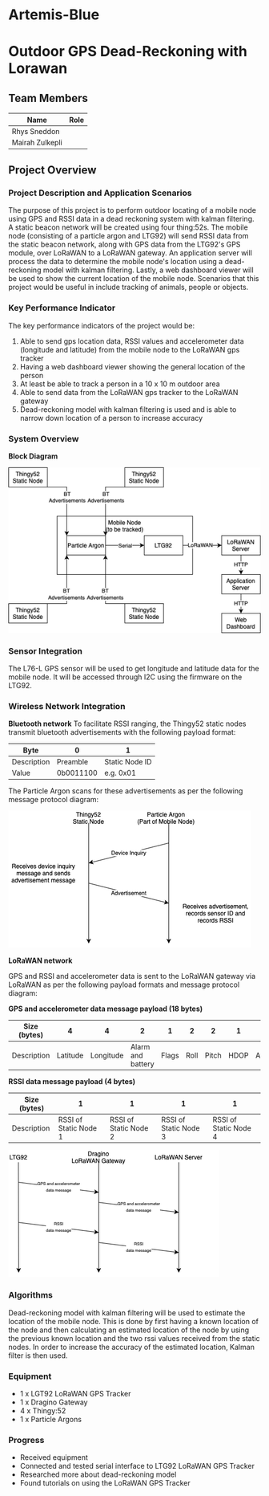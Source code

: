 # Artemis-Blue

# Outdoor GPS Dead-Reckoning with Lorawan

## Team Members

| Name | Role |
| ----------- | ----------- |
| Rhys Sneddon |  |
| Mairah Zulkepli |  |

## Project Overview
### Project Description and Application Scenarios
The purpose of this project is to perform outdoor locating of a mobile node using GPS and RSSI data in a dead reckoning system with kalman filtering. A static beacon network will be created using four thing:52s. The mobile node (consisting of a particle argon and LTG92) will send RSSI data from the static beacon network, along with GPS data from the LTG92's GPS module, over LoRaWAN to a LoRaWAN gateway. An application server will process the data to determine the mobile node's location using a dead-reckoning model with kalman filtering. Lastly, a web dashboard viewer will be used to show the current location of the mobile node. Scenarios that this project would be useful in include tracking of animals, people or objects.

### Key Performance Indicator
The key performance indicators of the project would be:
1. Able to send gps location data, RSSI values and accelerometer data (longitude and latitude) from the mobile node to the LoRaWAN gps tracker
2. Having a web dashboard viewer showing the general location of the person
3. At least be able to track a person in a 10 x 10 m outdoor area
4. Able to send data from the LoRaWAN gps tracker to the LoRaWAN gateway
5. Dead-reckoning model with kalman filtering is used and is able to narrow down location of a person to increase accuracy

### System Overview
**Block Diagram**


![Block Diagram](systemdiagram.png)

### Sensor Integration
The L76-L GPS sensor will be used to get longitude and latitude data for the mobile node. It will be accessed through I2C using the firmware on the LTG92. 


### Wireless Network Integration
**Bluetooth network**
To facilitate RSSI ranging, the Thingy52 static nodes transmit bluetooth advertisements with the following payload format:

| Byte | 0 | 1 |
| ----------- | ----------- | ----------- |
| Description | Preamble | Static Node ID |
| Value | 0b0011100 | e.g. 0x01 |

The Particle Argon scans for these advertisements as per the following message protocol diagram:

![Bluetooth Diagram](btdiagram.png)

**LoRaWAN network**

GPS and RSSI and accelerometer data is sent to the LoRaWAN gateway via LoRaWAN as per the following payload formats and message protocol diagram:

**GPS and accelerometer data message payload (18 bytes)**

| Size (bytes) | 4 | 4 | 2 | 1 | 2 | 2 | 1 | 2 | 
| ----------- | ----------- | ----------- | ----------- | ----------- | ----------- | ----------- | ----------- | ----------- |
| Description | Latitude | Longitude | Alarm and battery | Flags | Roll | Pitch | HDOP | Altitude |

**RSSI data message payload (4 bytes)**

| Size (bytes) | 1 | 1 | 1 | 1 |
| ----------- | ----------- | ----------- | ----------- | ----------- |
| Description | RSSI of Static Node 1 | RSSI of Static Node 2 | RSSI of Static Node 3 | RSSI of Static Node 4 | 


![LWDiagram](lwdiagram.png)

### Algorithms
Dead-reckoning model with kalman filtering will be used to estimate the location of the mobile node. This is done by first having a known location of the node and then calculating an estimated location of the node by using the previous known location and the two rssi values received from the static nodes. In order to increase the accuracy of the estimated location, Kalman filter is then used.

### Equipment
- 1 x LGT92 LoRaWAN GPS Tracker
- 1 x Dragino Gateway
- 4 x Thingy:52
- 1 x Particle Argons

### Progress
- Received equipment
- Connected and tested serial interface to LTG92 LoRaWAN GPS Tracker 
- Researched more about dead-reckoning model
- Found tutorials on using the LoRaWAN GPS Tracker

